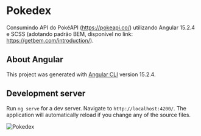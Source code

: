 # Pokedex

Consumindo API do PokéAPI (https://pokeapi.co/) utilizando Angular 15.2.4 e SCSS (adotando padrão BEM, disponível no link: https://getbem.com/introduction/).

## About Angular

This project was generated with [Angular CLI](https://github.com/angular/angular-cli) version 15.2.4.

## Development server

Run `ng serve` for a dev server. Navigate to `http://localhost:4200/`. The application will automatically reload if you change any of the source files.

![Pokedex](./pokemon.png)
